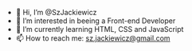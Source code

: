 - 👋 Hi, I’m @SzJackiewicz
- 👀 I’m interested in beeing a Front-end Developer
- 🌱 I’m currently learning HTML, CSS and JavaScript
- 📫 How to reach me: sz.jackiewicz@gmail.com

<!---
SzJackiewicz/SzJackiewicz is a ✨ special ✨ repository because its `README.md` (this file) appears on your GitHub profile.
You can click the Preview link to take a look at your changes.
--->
